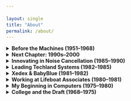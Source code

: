 ```yaml
---

layout: single
title: "About"
permalink: /about/
---
```


<details>
<summary><strong>Before the Machines (1951–1968)</strong></summary>
<div markdown="1">

* I was born on **November 23, 1951**.

* For reasons never fully explained to me, I qualified for a **two-year SP program** in junior high school.

  * As a result, I attended only **7th and 9th grade**, skipping **8th grade entirely**.

* Combined with my **late-year birthday**, this meant I was **younger than nearly everyone** at my educational level — which is how I ended up starting **college at age 16**.

* Moved from **Flushing** to **Douglaston**. Before then, I had been quite **shy and repressed**, not one to speak up or seek the spotlight.

* That started to change after the move. Around that time, my parents bought me a **chemistry set**, which I enthusiastically set up in the **basement** of our new home.

* I began conducting experiments, and by the third or fourth one, I learned how to make **purple dye**.

* When the experiment succeeded, I excitedly dumped the dye into the basement sink — not realizing my **mother was soaking her best linens** in that very sink.

* The linens all turned purple. My chemistry set **disappeared shortly thereafter**, and that experience left me with a **lifelong aversion to chemistry**.

* It also pushed me further toward interests like **electronics, music, and computing**.

* I did take one **college chemistry course**, but struggled to stay interested. I ended up **just reading the textbook**, taking the **final exam**, and scoring a **90**, which **blew the curve** — much to the frustration of my classmates.

* By **age 12**, I had taken up **golf**, which gave me a taste of competition and began drawing me out of my shell., which gave me a taste of competition and began drawing me out of my shell.

* I discovered I thrived in **competitive environments** — not just golf, but also **bowling**, and even **archery**, where I won a **trophy at day camp at age 14**.

* These early competitive outlets shaped me profoundly. They helped me build confidence, learn to focus under pressure, and ultimately gave me the mindset that carried into tech and business.

* I’ve always had a strong sense of **independence**, even as a child — but my **rebelliousness** didn’t really emerge until I started **college**.

* Learned to drive from both my **mother and father** in **early 1968**, shortly before I started college.

* Before my uncle moved to Worcester, **Uncle Gerald** lived with his family on the **opposite corner of our block**.

  * We had one corner; they had the other. I used to **play with my cousins** all the time.
  * When they moved to **Worcester**, it was **a little upsetting to me** as a child — it changed the dynamic of our close-knit family life.

* Joined the **New York Audio Society** and regularly attended their meetings.

* At **age 18**, I subscribed to the **New York Philharmonic** and would attend concerts with my brother.

* As with all things I’m passionate about, I dove deep — I’ve always been **insatiably curious**, and **audio technology** became a serious pursuit.

* Studied under **Dr. Banesh Hoffmann** at **Queens College**

  * A renowned physicist and mathematician best known for co-authoring *Relativity: The Special and the General Theory* with **Albert Einstein**.
  * Hoffmann had been one of Einstein’s closest collaborators and advocates, helping defend and communicate the ideas of general relativity.
  * He became a **mentor and advocate** for me during my college years and had a profound influence on my thinking.
  * He wrote me an extraordinary **letter of recommendation**, calling me *“the best student I’ve had in 30 years of teaching”* and saying he *expected big things from me*.
  * That letter has remained one of my most cherished acknowledgments — and a reminder of the power of mentorship in shaping a life.
  * Hoffmann inspired in me a love for **systems thinking**, abstraction, and intellectual rigor that I carried into computing, strategy, and innovation.
  * A renowned physicist and mathematician who co-authored *Relativity: The Special and the General Theory* with **Albert Einstein**.
  * Dr. Hoffmann had been one of Einstein’s closest collaborators and defenders of general relativity.
  * He became a mentor and advocate for me during my time at Queens.
  * He wrote me a heartfelt and deeply intellectual **letter of recommendation**, in which he said I was the best student he had had in his 30 years of teaching and that he expected big things from me. I've kept the letter to this day as a cherished memento of his confidence and guidance.

</div>
</div>
</details>

<details>
<summary><strong>Next Chapter: 1990s–2000</strong></summary>
<div markdown="1">

The early 1990s marked a turning point. While I had already stepped away from day-to-day operations at NCTI, I was not finished creating. My focus turned toward **digital systems, decision theory, and complex modeling** — all informed by the lessons of the past decade.

### The 1990s

\$1, I got my first real connection to the **Internet**, using **PPP over a modem**.

* My initial ISP was **Pipeline.com**, which would later become **MindSpring.com**.

* I quickly became adept at using early **web browsers** like **Netscape**, and began exploring the growing universe of online content.

* After receiving the **York Research settlement** in the summer of 1990, I also began learning about **investing**.

* I took courses at the **New York Institute of Finance** with renowned technician **Ralph Acampora**, gaining insight into **how markets worked**.

* I revisited software from **AIQ Systems**, a company I had helped during my Lifeboat days, and began actively using it in my trading and analysis.

* During the 1990s, I explored emerging opportunities in **custom software development**, **signal processing**, and **probability-based modeling**, applying systems-level thinking to new domains.

* I focused heavily on developing and refining **real-time tools** that could ingest and transform streaming data, including early financial data feeds.

* These efforts were not yet formal AI but laid the **technical and conceptual foundation** for everything that came later.

* I continued to study **decision theory**, **market structure**, and the philosophical underpinnings of prediction — insights that would later shape my model design.

* This was a time of **deep learning through doing** — refining tools, debugging edge cases, and steadily building toward something more scalable and strategic.

* With the rise of personal computing and networked systems, I began developing **custom software and signal processing tools** from scratch.

* I became especially interested in **probabilistic modeling**, **real-time data analysis**, and **feedback-driven systems** — all of which would later shape my AI work.

* This was a time of **experimentation**, personal growth, and strategic reorientation.

After stepping back from active involvement in NCTI in 1990, I stood at a new crossroads. While I had helped pioneer technologies in BIOS, co-processing, terminal emulation, and noise cancellation, the early 1990s were a time of reorientation and experimentation — not yet focused on AI, but on building tools and systems for data handling, modeling, and analytics.

This period laid the groundwork for later innovations but was still rooted in classic systems thinking, software craftsmanship, and custom applications. My interest in **AI modeling** and formalizing probabilistic forecasting would not begin in earnest until **2016**.

What came next would still draw heavily on all I’d learned — in business, engineering, and leadership — as I began laying the intellectual foundations for what would eventually become my AI work. This period marked the transition from engineering founder to seasoned strategist.

</div>
</details>

</details>

<details>
<summary><strong>Innovating in Noise Cancellation (1985–1990)</strong></summary>
<div markdown="1">

* After leaving Techland, I was contacted by **Mike Parella**, who invited me to help restructure **Noise Cancellation Technologies Inc. (NCTI)**, a struggling public company based in **Miami**.

* One of my first tasks was to fly to **Essex, England**, to meet **Professor Chaplin** at the **University of Essex** and secure the **PAC patents** on active noise control using **Fast Fourier Transform (FFT)**.

  * Despite the university's frustration over previous mismanagement, I built trust and **closed the deal**, paying **£100,000** for the rights.

* After returning, I asked **Eldon Ziegler** to fly to Miami and evaluate the company's assets.

  * His verdict: fire everyone and liquidate everything — nothing was usable.

* I hired Eldon as **VP of Engineering** and had him open a lab in **Columbia, Maryland**, while I opened an executive office in **Great Neck, NY**, where I hired about a dozen people.

* A few months later, **John McCloy Jr.** joined the company. He was the son of **John J. McCloy**, a key figure in 20th-century American diplomacy and the man credited with negotiating the resolution of the **Cuban Missile Crisis**.

  * I visited John's father in **Greenwich** when he was 92 — a truly memorable experience.

* John introduced me to many influential contacts, including the **Secretary of Defense**, whom we met with at the **Pentagon**.

  * NCTI began selling noise cancellation systems to the **U.S. military**.

* John and I traveled extensively, including trips to **Berlin and Munich**.

  * In Berlin, he was treated with great respect because of his father’s legacy.
  * I attended the **final concert conducted by Herbert von Karajan**, where Beethoven’s **Ninth Symphony** was performed.
  * I also crossed into **East Berlin** with one of John’s friends — a surreal and unsettling experience.

* In **1989**, I flew to **Seattle** to help one of our salespeople close a deal with **Boeing**.

  * My flight was delayed until **3 AM**, and I flew in the middle of a row of five, flanked by two nuns on each side.
  * Despite no sleep, I closed the deal the next day.

* After I sold my York Research stock in **1990**, I stepped away from active involvement in NCTI.

📰 **Media Coverage**:

* Featured in **The New York Times**:

  * “You Can't Stand the Noise? Get an Anti-Noise Machine” — [March 2, 1988](https://www.nytimes.com/1988/03/02/business/business-technology-you-can-t-stand-the-noise-get-an-anti-noise-machine.html)
  * “New Technology Defeats Unwanted Noise” — [June 30, 1987](https://www.nytimes.com/1987/06/30/science/new-technology-defeats-unwanted-noise.html)

🎯 **Applications**:

* Industrial fans
* HVAC systems
* Vibration and water surface control
* Automotive and defense

🎥 **Media Recognition**:

* Featured in **The Economist**
* Live demo on **Good Morning America**
* Profiled by **Innovation TV**

</div>
</details>

<details>
<summary><strong>Leading Techland Systems (1982–1985)</strong></summary>
<div markdown="1">

* After leaving Xedex in 1982, I founded **Techland Systems Inc.**, taking my entire team with me.
* I brought on **Richard Clowes**, a top former IBM salesperson, as **VP of Sales**.
* With the support of **Neil Colvin** and **Mike Aaronson**, I was introduced to **Reed Smith** and his colleague **Bob**, who had developed **3270 terminal emulation software**.
* This became the foundation of **BlueLynx**, our flagship product.
* Ironically, had things played out differently, BlueLynx might have become part of the Xedex product line — but instead, it was the core of something much bigger.
* **Techland** would ultimately earn me **\$3.3 million**, but that payoff came years later.

### BlueLynx and TwinX

* **BlueLynx** provided **3270/5250 terminal emulation** and full **SNA/SDLC** mainframe connectivity.
* A **1984 DataPro report** praised it as a standout solution. ([Bitsavers PDF](https://www.bitsavers.org/pdf/datapro/protocol_conversion_systems/C23-825_Techland_Systems.pdf))
* It could emulate a **5251 Model 12** terminal and support **5256 printers**.
* We also released **TwinX**, a product that enabled Twinax connectivity to **IBM System/34 and 36**.

### Expansion and Growth

* In our first year, Richard Clowes brought in **\$2 million in revenue**, landing major clients like **RJR Reynolds**, **New England Life**, and the **Federal Reserve Bank of San Francisco**.
* We grew to **50 employees** and opened offices at **Waterside Plaza** on the East River in New York.
* We launched a **Techland subsidiary in London**, run by Richard’s brother.
* Richard and I often flew over on the **Concorde**, and we expanded manufacturing by arranging **cost-effective hardware production in Malaysia**.

> On one such trip: we flew Concorde to London, then first-class via Singapore Airlines to China with stops in the New Territories and Bombay, and returned to NYC on Concorde — the entire journey cost just **\$1,500 per person**.

### Eldon Ziegler and Product Development

* I wanted to build a personal information manager and asked **Neil Colvin** for a recommendation.
* He referred me to **Eldon Ziegler**, the best software developer he knew.
* Eldon joined to work on **a single software product** and delivered incredible results.
* Later, I would hire him again — this time as **VP of Engineering at NCTI** — where he played a much larger role in shaping the company.
* Over time, he became a **lifelong friend and collaborator**.

### Sale and Aftermath

* In **1985**, we were approached by **Bob Benningson** of **York Research**, who wanted to acquire Techland.
* After a year of negotiations, we sold Techland and became a **public company**.
* Within a month, I discovered the new owners had stopped **paying payroll taxes** to save cash.
* On the advice of my lawyers, I resigned immediately.
* York Research later **sued to reclaim our stock**, launching litigation that lasted until **1990**.
* That summer, Benningson settled with me, and I sold all my York shares for **\$3.3 million**.
* The other original shareholders persisted and ultimately **won their case in 1991**.

</div>
</details>

<details>
<summary><strong>Xedex & BabyBlue (1981–1982)</strong></summary>
<div markdown="1">

* In **1981**, I was approached by **Mike Aaronson**, who needed help raising funds for a Z80-based coprocessor card he had developed.
* His invention would allow the **IBM PC**, which had just been released, to run **CP/M programs** — a huge deal since most useful software still ran on CP/M.
* I helped him structure a deal to raise **\$10,000**, and in the process decided to leave Lifeboat and form a new venture.
* I teamed up with **Roland Joffe** (head of marketing at Lifeboat), his assistant **Rebecka**, and engineer **Bob Hassel**, and we founded **Xedex**.
* Roland established our main office in a **house on 6th Avenue in Burlington**, and hired top PR firm **Burson-Marsteller** to handle publicity.
* Bob opened a production office in **Suffern, New York**, where he began manufacturing what we called **BabyBlue**.
* Within five months, we were shipping product and getting strong coverage in the press.

> 📰 In **February 1982**, UPI reported:
> “XEDEX President Harris Landgarten said Baby Blue ‘will make the IBM machine more versatile than an Apple or a Tandy microcomputer in terms …’” — [UPI Archives](https://www.upi.com/Archives/1982/02/17/A-5-week-old-computer-company-Wednesday-unveiled-a-product-it/5338382770000)

* I knew early on that the **hardware and software had a limited shelf life** — the industry was evolving rapidly.
* Unfortunately, in late 1982 I discovered that **Bob Hassel** was sabotaging the hardware and had made a deal with the investor to **force me out**.
* I was **fired**, and took my team with me to start **Techland Systems**.
* Although I had to leave BabyBlue behind, I wasn't bitter. I had helped birth an idea and a product that was real — and I was about to do something even more impactful.
* It's worth noting that **BabyBlue II**, a later version of the product, was developed **after I had left the company**.

</div>
</details>

<details>
<summary><strong>Working at Lifeboat Associates (1980–1981)</strong></summary>
<div markdown="1">

* In **1979**, I got a call from **Tony Gold**, president of Lifeboat Associates, inviting me to join the company.
* In **1980**, I left my family's plumbing supply business to take the leap into software.
* At Lifeboat, I edited and published our newsletter, **Lifelines**, and one of my main responsibilities was writing a **weekly editorial**.
* These editorials discussed industry trends and often highlighted **technical issues** or **bugs** in common tools and compilers.
* I took pride in **documenting compiler bugs** — particularly in BASIC — to help fellow programmers avoid pitfalls.
* This transparency occasionally sparked backlash, especially from **Bill Gates**, who would personally call to complain when I published bugs related to Microsoft BASIC.
* Still, I believed in giving developers clear, honest information to work with.

### Industry Collaboration

* I negotiated **royalty contracts** with independent developers and third-party software authors.
* These included major relationships:

  * **Micro Focus** – COBOL compilers
  * **Peter Rozen** – TMaker
  * **Balcones Software** – accounting systems
  * I frequently traveled to **Austin, TX** to coordinate with Balcones.

### Ford & Microsoft

* I helped **Ford Motor Company** develop its **early PC strategy**, and flew solo to present at their **Renaissance Center** headquarters in Detroit.
* Around that time, I also attended an **Intel conference in Oregon** with **Neil Colvin**.
* After the conference, **Bill Gates** personally gave Neil and me a tour of what would become **Microsoft’s first campus** in **Redmond**.
* At that moment, Microsoft had only leased **half the building**, but it was clear they were on the brink of something much larger.
* It was one of those moments that reminded me how far I'd come — from a quiet, technical kid to someone confidently speaking to senior execs at a Fortune 500 company.

### BIOS Opportunity

* I also worked closely with **Neil Colvin** of Phoenix Technologies and **Mike Aaronson**.
* I tested early BIOS products like **P-Mate**, and I was the one who first suggested there was a market need for a **third-party BIOS** — an idea that became foundational to the PC clone industry.

</div>
</details>

<details>
<summary><strong>My Beginning in Computers (1975–1980)</strong></summary>
<div markdown="1">

* After graduating college, I remained deeply interested in electronics and computing.
* Frustrated by early Fortran programming using **punch cards** and long turnaround times, I was eager for more immediate feedback.
* I built a number of **advanced Heathkits**, including a **digital FM receiver**.
* I ordered one of the first **HP-85** calculators and used it for physics calculations — it replaced the slide rule.

### Enter the Altair

* In 1973, I bought an **audio sweep generator kit** from **MITS** to align tape heads on my **TEAC** reel-to-reel.
* MITS later sent me a **\$100 discount certificate**, and when they introduced the **Altair 8800** in *Popular Electronics* (1975), I ordered the kit immediately.
* Built it myself — it had **256 bytes of RAM** and blinking LEDs.

### BASIC Changes Everything

* I later upgraded the Altair to **4 KB of RAM** and loaded **Microsoft BASIC** from **paper tape**.
* It was the first time I could write code and get immediate results — a major shift from the delayed punch card workflows.

### Building Real Software

* After graduating in **December 1975**, I worked full-time at **Ace Brass**, my father's business.
* I had moved out of my parents' house in **1974** and was living in an apartment when I met **JoAnn** in December 1975.
* We were married on **May 6, 1978**, and bought our **first house in Douglaston** a year later, in **1979** — a major step forward in both our personal and professional lives.
* During this time — between graduation and my joining **Lifeboat Associates** — I had the opportunity to write several complete software systems.
* I purchased an **IMSAI Z-80 system** and developed a full **invoicing, packing list, and accounts receivable system** in BASIC for the business.
* Storage was done on **cassette tape** — floppy drives were not yet available.
* The system ran **CP/M**, and I sourced software from **Lifeboat Associates**, where I would later go on to work.

> That Altair wasn’t just my first PC. It was the **gateway to a lifelong career in tech**.

![Altair 8800](/assets/images/altair-8800.jpeg)
*Altair 8800 – the first widely recognized personal computer*

![Teletype Model 33 ASR](/assets/images/teletype-asr33.jpg)
*Teletype Model 33 ASR used for I/O*

</div>
</details>

<details>
<summary><strong>College and the Draft (1968–1975)</strong></summary>
<div markdown="1">

* I started college at **Queens College in fall 1968**, during the height of the **Vietnam draft**.

* I registered for the **draft on my 18th birthday**, but had a **college deferment** as long as I stayed enrolled.

* To stretch that deferment, I only registered for **12 credits per term**.

* I began as a **Computer Science major**, but after my first year, **Queens College dropped required courses** — which meant I no longer had to take English classes that didn’t interest me.

* From then on, I only took courses that **captivated me** — **physics**, **math**, **business law** — but continued at a slow pace.

* I enjoyed getting involved in my **house plan**, didn’t push myself too hard, and pursued my interests on my own terms.

* I joined the **Queens College golf team**, where I met **Danny Rosenthal**, who would later become a longtime friend and **CFO of Techland Systems**.

* In **August 1969**, I attended **Woodstock** with some friends. On the drive up, our car **overheated**, forcing us to **pull over and wait by the side of the road** while it cooled.

  * We eventually made it to the festival, where we joined hundreds of thousands in the **mud and music** — an experience that left a lasting impression.

* I was also an **avid bowler** in college — I competed on multiple **five-man teams**, participating in **Kegler tournaments** on weekends.

  * We did well, and I won numerous **trophies**, including one for bowling a **278 game** — 11 strikes followed by 8 pins — just shy of a perfect 300.
  * I received a **special trophy** for that achievement.

* In **1972**, my father became ill, and I took a **leave of absence** from college to run the family business, **Ace Brass**.

* My **grandfather**, who died right around the time I was born, had been a partner in a larger business called **Sanitary-Dash**, where both my father and his twin brother worked.

* When I was around **four or five**, Sanitary-Dash decided to relocate its operations to **Worcester, Massachusetts**.

* My father and mother didn’t want to move, so my father left the company and started a **smaller business**, founding **Ace Brass Manufacturing** in **Brooklyn**.

* Ace Brass had a compact but capable factory setup with **cutting machines, dealing machines, punch presses, threading machines, and saw sharpeners**.

* During that year, I learned to **set up and operate all the machines** myself.

* When I returned to school, the **draft was no longer a concern** — I had a high **lottery number**, declared myself **1-A**, and was no longer at risk.

* I decided to **re-dedicate myself to finishing school**, switching to a **Math major** since I had already accumulated the most credits in that area.

* I entered a full-on **learning sprint**, taking **18 credits per term**, plus **summer courses**.

* It was during this time that I studied under **Dr. Banesh Hoffmann**, who became a pivotal mentor.

* I graduated in **December 1975** — the same month I met **my future wife, JoAnn**.

* We were married on **May 6, 1978**.

</div>
</details>

